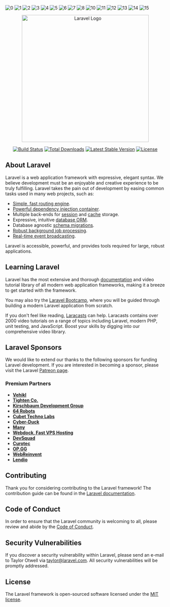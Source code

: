 
![0](https://user-images.githubusercontent.com/100482638/202841863-c492dbda-c1f9-4490-a91f-2741086aeccd.png)
![1](https://user-images.githubusercontent.com/100482638/202841864-eb47d76c-7e33-4e6f-85d1-0489a87e1519.png)
![2](https://user-images.githubusercontent.com/100482638/202841869-ad34eb02-73eb-4849-9a8a-ed518dfb4a1b.png)
![3](https://user-images.githubusercontent.com/100482638/202841871-4a183725-ad79-4a97-afca-4a346fbaf445.png)
![4](https://user-images.githubusercontent.com/100482638/202841873-a4525cc2-1155-489e-9351-95d7a1c679b7.png)
![5](https://user-images.githubusercontent.com/100482638/202841874-6de57316-4c18-43c6-943f-5d2471b487d5.png)
![6](https://user-images.githubusercontent.com/100482638/202841875-1cccea50-9a58-4d42-adc2-c4d56c282a30.png)
![7](https://user-images.githubusercontent.com/100482638/202841876-ee76c48d-3e83-480f-a377-2fcb3ba51c1b.png)
![8](https://user-images.githubusercontent.com/100482638/202841879-bef5bec5-b9bd-4483-9129-7716c0890b11.png)
![10](https://user-images.githubusercontent.com/100482638/202841880-86fff7b3-d1df-4490-9363-f724274f52a2.png)
![11](https://user-images.githubusercontent.com/100482638/202841881-be48be52-be65-4194-81e1-789cfab183e2.png)
![12](https://user-images.githubusercontent.com/100482638/202841882-55b21bc4-050c-4fdf-a278-079754e7febe.png)
![13](https://user-images.githubusercontent.com/100482638/202841883-65ec3c50-8371-4b4a-82f0-f3a4bfaf4302.png)
![14](https://user-images.githubusercontent.com/100482638/202841884-8c954b79-e104-444f-b988-391ccb869f9a.png)
![15](https://user-images.githubusercontent.com/100482638/202841885-01f28853-68f0-4de3-b085-73954b7b2686.png)



<p align="center"><a href="https://laravel.com" target="_blank"><img src="https://raw.githubusercontent.com/laravel/art/master/logo-lockup/5%20SVG/2%20CMYK/1%20Full%20Color/laravel-logolockup-cmyk-red.svg" width="400" alt="Laravel Logo"></a></p>

<p align="center">
<a href="https://travis-ci.org/laravel/framework"><img src="https://travis-ci.org/laravel/framework.svg" alt="Build Status"></a>
<a href="https://packagist.org/packages/laravel/framework"><img src="https://img.shields.io/packagist/dt/laravel/framework" alt="Total Downloads"></a>
<a href="https://packagist.org/packages/laravel/framework"><img src="https://img.shields.io/packagist/v/laravel/framework" alt="Latest Stable Version"></a>
<a href="https://packagist.org/packages/laravel/framework"><img src="https://img.shields.io/packagist/l/laravel/framework" alt="License"></a>
</p>

## About Laravel

Laravel is a web application framework with expressive, elegant syntax. We believe development must be an enjoyable and creative experience to be truly fulfilling. Laravel takes the pain out of development by easing common tasks used in many web projects, such as:

- [Simple, fast routing engine](https://laravel.com/docs/routing).
- [Powerful dependency injection container](https://laravel.com/docs/container).
- Multiple back-ends for [session](https://laravel.com/docs/session) and [cache](https://laravel.com/docs/cache) storage.
- Expressive, intuitive [database ORM](https://laravel.com/docs/eloquent).
- Database agnostic [schema migrations](https://laravel.com/docs/migrations).
- [Robust background job processing](https://laravel.com/docs/queues).
- [Real-time event broadcasting](https://laravel.com/docs/broadcasting).

Laravel is accessible, powerful, and provides tools required for large, robust applications.

## Learning Laravel

Laravel has the most extensive and thorough [documentation](https://laravel.com/docs) and video tutorial library of all modern web application frameworks, making it a breeze to get started with the framework.

You may also try the [Laravel Bootcamp](https://bootcamp.laravel.com), where you will be guided through building a modern Laravel application from scratch.

If you don't feel like reading, [Laracasts](https://laracasts.com) can help. Laracasts contains over 2000 video tutorials on a range of topics including Laravel, modern PHP, unit testing, and JavaScript. Boost your skills by digging into our comprehensive video library.

## Laravel Sponsors

We would like to extend our thanks to the following sponsors for funding Laravel development. If you are interested in becoming a sponsor, please visit the Laravel [Patreon page](https://patreon.com/taylorotwell).

### Premium Partners

- **[Vehikl](https://vehikl.com/)**
- **[Tighten Co.](https://tighten.co)**
- **[Kirschbaum Development Group](https://kirschbaumdevelopment.com)**
- **[64 Robots](https://64robots.com)**
- **[Cubet Techno Labs](https://cubettech.com)**
- **[Cyber-Duck](https://cyber-duck.co.uk)**
- **[Many](https://www.many.co.uk)**
- **[Webdock, Fast VPS Hosting](https://www.webdock.io/en)**
- **[DevSquad](https://devsquad.com)**
- **[Curotec](https://www.curotec.com/services/technologies/laravel/)**
- **[OP.GG](https://op.gg)**
- **[WebReinvent](https://webreinvent.com/?utm_source=laravel&utm_medium=github&utm_campaign=patreon-sponsors)**
- **[Lendio](https://lendio.com)**

## Contributing

Thank you for considering contributing to the Laravel framework! The contribution guide can be found in the [Laravel documentation](https://laravel.com/docs/contributions).

## Code of Conduct

In order to ensure that the Laravel community is welcoming to all, please review and abide by the [Code of Conduct](https://laravel.com/docs/contributions#code-of-conduct).

## Security Vulnerabilities

If you discover a security vulnerability within Laravel, please send an e-mail to Taylor Otwell via [taylor@laravel.com](mailto:taylor@laravel.com). All security vulnerabilities will be promptly addressed.

## License

The Laravel framework is open-sourced software licensed under the [MIT license](https://opensource.org/licenses/MIT).
